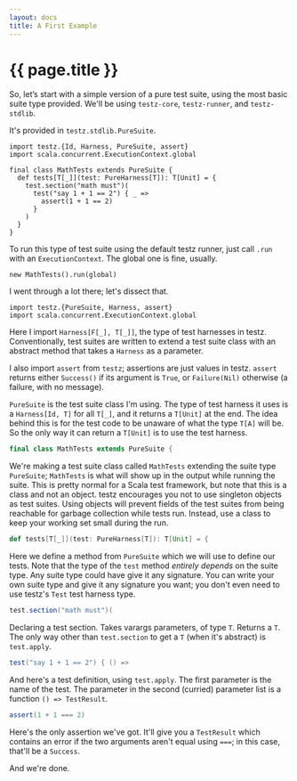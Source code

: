 ```yaml
---
layout: docs
title: A First Example
---
```


# {{ page.title }}

So, let’s start with a simple version of a pure test suite, using the
most basic suite type provided. We'll be using `testz-core`,
`testz-runner`, and `testz-stdlib`.

It's provided in `testz.stdlib.PureSuite`.

```tut:silent
import testz.{Id, Harness, PureSuite, assert}
import scala.concurrent.ExecutionContext.global

final class MathTests extends PureSuite {
  def tests[T[_]](test: PureHarness[T]): T[Unit] = {
    test.section("math must")(
      test("say 1 + 1 == 2") { _ =>
        assert(1 + 1 == 2)
      }
    )
  }
}
```

To run this type of test suite using the default testz runner, just
call `.run` with an `ExecutionContext`. The global one is fine,
usually.

```tut:book
new MathTests().run(global)
```

I went through a lot there; let's dissect that.

```tut:silent
import testz.{PureSuite, Harness, assert}
import scala.concurrent.ExecutionContext.global
```

Here I import `Harness[F[_], T[_]]`, the type of test harnesses in testz.
Conventionally, test suites are written to extend a test suite class
with an abstract method that takes a `Harness` as a parameter.

I also import `assert` from `testz`; assertions are just values in testz.
`assert` returns either `Success()` if its argument is `True`, or
`Failure(Nil)` otherwise (a failure, with no message).

`PureSuite` is the test suite class I'm using. The type of test
harness it uses is a `Harness[Id, T]` for all `T[_]`, and it returns a
`T[Unit]` at the end. The idea behind this is for the test code to be unaware
of what the type `T[A]` will be. So the only way it can return a `T[Unit]` is
to use the test harness.

```scala
final class MathTests extends PureSuite {
```

We're making a test suite class called `MathTests` extending the suite
type `PureSuite`; `MathTests` is what will show up in the output while
running the suite. This is pretty normal for a Scala test framework,
but note that this is a class and not an object. testz encourages you
not to use singleton objects as test suites. Using objects will prevent
fields of the test suites from being reachable for garbage collection
while tests run. Instead, use a class to keep your working set small
during the run.

```scala
def tests[T[_]](test: PureHarness[T]): T[Unit] = {
```

Here we define a method from `PureSuite` which we will use to define our tests.
Note that the type of the `test` method *entirely depends* on the suite
type. Any suite type could have give it any signature. You can write
your own suite type and give it any signature you want; you don't even
need to use testz's `Test` test harness type.

```scala
test.section("math must")(
```

Declaring a test section. Takes varargs parameters, of type `T`.
Returns a `T`. The only way other than `test.section` to get a `T`
(when it's abstract) is `test.apply`.

```scala
test("say 1 + 1 == 2") { () =>
```

And here's a test definition, using `test.apply`.
The first parameter is the name of the test. The parameter in the
second (curried) parameter list is a function `() => TestResult`.

```scala
assert(1 + 1 === 2)
```

Here's the only assertion we've got.
It'll give you a `TestResult` which contains an error if the two
arguments aren't equal using `===`; in this case, that'll be a `Success`.

And we're done.
